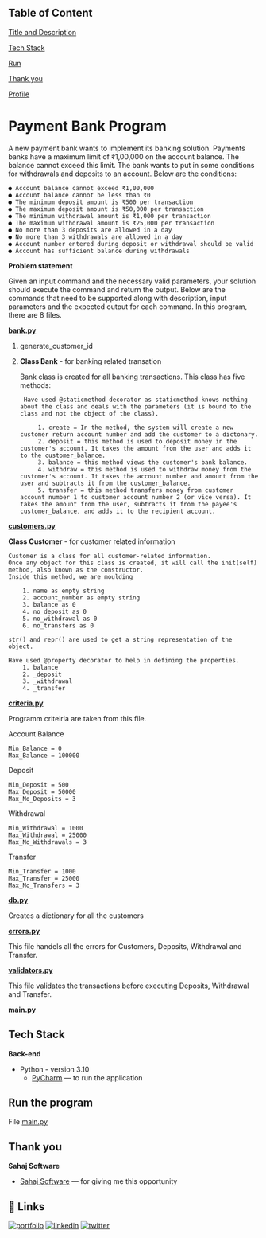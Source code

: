 
## Table of Content

[Title and Description](https://github.com/ThakkarPurvi/Payment_Bank#payment-bank-program)

[Tech Stack](https://github.com/ThakkarPurvi/Payment_Bank#tech-stack)

[Run](https://github.com/ThakkarPurvi/Payment_Bank#run-the-program)

[Thank you](https://github.com/ThakkarPurvi/Payment_Bank#thank-you)

[Profile](https://github.com/ThakkarPurvi/Payment_Bank#-links)

# **Payment Bank Program**

A new payment bank wants to implement its banking solution. Payments banks have a 
maximum limit of ₹1,00,000 on the account balance. The balance cannot exceed this limit. The 
bank wants to put in some conditions for withdrawals and deposits to an account. Below are the 
conditions:

    ● Account balance cannot exceed ₹1,00,000
    ● Account balance cannot be less than ₹0
    ● The minimum deposit amount is ₹500 per transaction
    ● The maximum deposit amount is ₹50,000 per transaction
    ● The minimum withdrawal amount is ₹1,000 per transaction
    ● The maximum withdrawal amount is ₹25,000 per transaction
    ● No more than 3 deposits are allowed in a day
    ● No more than 3 withdrawals are allowed in a day
    ● Account number entered during deposit or withdrawal should be valid
    ● Account has sufficient balance during withdrawals

**Problem statement**

Given an input command and the necessary valid parameters, your solution should execute the 
command and return the output. Below are the commands that need to be supported along with 
description, input parameters and the expected output for each command. 
In this program, there are 8 files. 

[**bank.py**](https://github.com/ThakkarPurvi/Payment_Bank/blob/main/bank.py)

1. generate_customer_id 

2. **Class Bank** - for banking related transation

    Bank class is created for all banking transactions. This class has five methods:
        
        Have used @staticmethod decorator as staticmethod knows nothing about the class and deals with the parameters (it is bound to the class and not the object of the class).

            1. create = In the method, the system will create a new customer return account number and add the customer to a dictonary. 
            2. deposit = this method is used to deposit money in the customer's account. It takes the amount from the user and adds it to the customer_balance.
            3. balance = this method views the customer's bank balance. 
            4. withdraw = this method is used to withdraw money from the customer's account. It takes the account number and amount from the user and subtracts it from the customer_balance.
            5. transfer = this method transfers money from customer account number 1 to customer account number 2 (or vice versa). It takes the amount from the user, subtracts it from the payee's customer_balance, and adds it to the recipient account. 

[**customers.py**](https://github.com/ThakkarPurvi/Payment_Bank/blob/main/customers.py)

**Class Customer** - for customer related information

    Customer is a class for all customer-related information. 
    Once any object for this class is created, it will call the init(self) method, also known as the constructor. 
    Inside this method, we are moulding
    
        1. name as empty string
        2. account_number as empty string 
        3. balance as 0
        4. no_deposit as 0
        5. no_withdrawal as 0       
        6. no_transfers as 0
    
    str() and repr() are used to get a string representation of the object.

    Have used @property decorator to help in defining the properties.
        1. balance
        2. _deposit
        3. _withdrawal
        4. _transfer

[**criteria.py**](https://github.com/ThakkarPurvi/Payment_Bank/blob/main/criteria.py)

Programm criteiria are taken from this file.

Account Balance

    Min_Balance = 0
    Max_Balance = 100000

Deposit

    Min_Deposit = 500
    Max_Deposit = 50000
    Max_No_Deposits = 3


Withdrawal

    Min_Withdrawal = 1000
    Max_Withdrawal = 25000
    Max_No_Withdrawals = 3


Transfer

    Min_Transfer = 1000
    Max_Transfer = 25000
    Max_No_Transfers = 3

[**db.py**](https://github.com/ThakkarPurvi/Payment_Bank/blob/main/db.py)

Creates a dictionary for all the customers

[**errors.py**](https://github.com/ThakkarPurvi/Payment_Bank/blob/main/errors.py)

This file handels all the errors for Customers, Deposits, Withdrawal and Transfer.

[**validators.py**](https://github.com/ThakkarPurvi/Payment_Bank/blob/main/validators.py)

This file validates the transactions before executing Deposits, Withdrawal and Transfer.

[**main.py**](https://github.com/ThakkarPurvi/Payment_Bank/blob/main/main.py)

## Tech Stack

**Back-end**

- Python - version 3.10
    - [PyCharm](https://www.jetbrains.com/pycharm/) — to run the application 

## Run the program ##

File [main.py](https://github.com/ThakkarPurvi/Payment_Bank/blob/main/main.py)


## Thank you

**Sahaj Software**

- [Sahaj Software](https://sahaj.ai/) — for giving me this opportunity 

## 🔗 Links
[![portfolio](https://img.shields.io/badge/my_portfolio-000?style=for-the-badge&logo=ko-fi&logoColor=white)](https://github.com/ThakkarPurvi)
[![linkedin](https://img.shields.io/badge/linkedin-0A66C2?style=for-the-badge&logo=linkedin&logoColor=white)](https://www.linkedin.com/in/thakkarpurvilondon/)
[![twitter](https://img.shields.io/badge/twitter-1DA1F2?style=for-the-badge&logo=twitter&logoColor=white)](https://twitter.com/purvi41)

